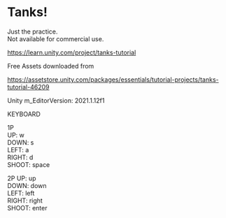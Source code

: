 # Tanks!
  
Just the practice.  
Not available for commercial use.  
  
https://learn.unity.com/project/tanks-tutorial  
  
Free Assets downloaded from  
  
https://assetstore.unity.com/packages/essentials/tutorial-projects/tanks-tutorial-46209  
  
Unity m_EditorVersion:  2021.1.12f1  
  
KEYBOARD  
  
1P  
UP:  w  
DOWN:  s  
LEFT:  a  
RIGHT:  d  
SHOOT: space  
  
2P
UP:  up  
DOWN:  down  
LEFT:  left  
RIGHT:  right  
SHOOT: enter  
  